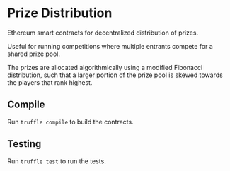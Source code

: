 # Prize Distribution
Ethereum smart contracts for decentralized distribution of prizes. 

Useful for running competitions where multiple entrants compete for a shared prize pool.

The prizes are allocated algorithmically using a modified Fibonacci distribution, such that a larger portion of the prize pool is skewed towards the players that rank highest.

## Compile

Run `truffle compile` to build the contracts.

## Testing

Run `truffle test` to run the tests.
